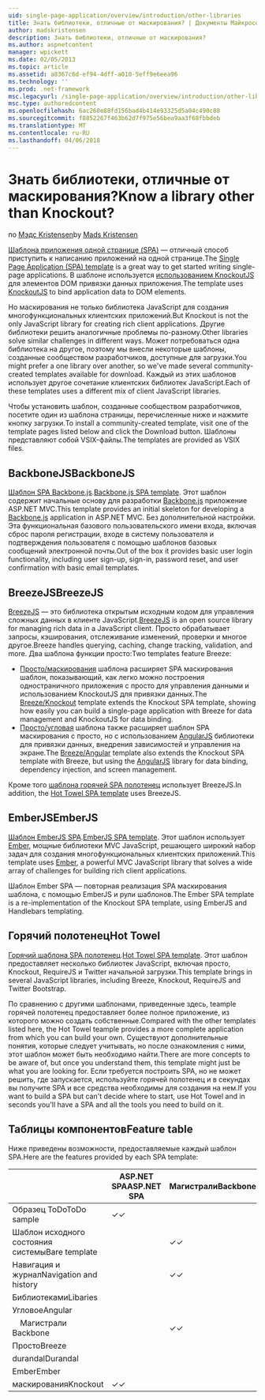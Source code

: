 ```yaml
---
uid: single-page-application/overview/introduction/other-libraries
title: Знать библиотеки, отличные от маскирования? | Документы Майкрософт
author: madskristensen
description: Знать библиотеки, отличные от маскирования?
ms.author: aspnetcontent
manager: wpickett
ms.date: 02/05/2013
ms.topic: article
ms.assetid: a8367c6d-ef94-4dff-a010-5eff9e6eea96
ms.technology: ''
ms.prod: .net-framework
msc.legacyurl: /single-page-application/overview/introduction/other-libraries
msc.type: authoredcontent
ms.openlocfilehash: 6ac260e88fd156bad4b414e93325d5a04c490c88
ms.sourcegitcommit: f8852267f463b62d7f975e56bea9aa3f68fbbdeb
ms.translationtype: MT
ms.contentlocale: ru-RU
ms.lasthandoff: 04/06/2018
---
```

<a name="know-a-library-other-than-knockout"></a><span data-ttu-id="a3ac1-104">Знать библиотеки, отличные от маскирования?</span><span class="sxs-lookup"><span data-stu-id="a3ac1-104">Know a library other than Knockout?</span></span>
====================
<span data-ttu-id="a3ac1-105">по [Мэдс Kristensen](https://github.com/madskristensen)</span><span class="sxs-lookup"><span data-stu-id="a3ac1-105">by [Mads Kristensen](https://github.com/madskristensen)</span></span>

<span data-ttu-id="a3ac1-106">[Шаблона приложения одной странице (SPA)](knockoutjs-template.md) — отличный способ приступить к написанию приложений на одной странице.</span><span class="sxs-lookup"><span data-stu-id="a3ac1-106">The [Single Page Application (SPA) template](knockoutjs-template.md) is a great way to get started writing single-page applications.</span></span> <span data-ttu-id="a3ac1-107">В шаблоне используется [использованием KnockoutJS](http://knockoutjs.com/) для элементов DOM привязки данных приложения.</span><span class="sxs-lookup"><span data-stu-id="a3ac1-107">The template uses [KnockoutJS](http://knockoutjs.com/) to bind application data to DOM elements.</span></span>

<span data-ttu-id="a3ac1-108">Но маскирования не только библиотека JavaScript для создания многофункциональных клиентских приложений.</span><span class="sxs-lookup"><span data-stu-id="a3ac1-108">But Knockout is not the only JavaScript library for creating rich client applications.</span></span> <span data-ttu-id="a3ac1-109">Другие библиотеки решить аналогичные проблемы по-разному.</span><span class="sxs-lookup"><span data-stu-id="a3ac1-109">Other libraries solve similar challenges in different ways.</span></span> <span data-ttu-id="a3ac1-110">Может потребоваться одна библиотека на другое, поэтому мы внесли некоторые шаблоны, созданные сообществом разработчиков, доступные для загрузки.</span><span class="sxs-lookup"><span data-stu-id="a3ac1-110">You might prefer a one library over another, so we've made several community-created templates available for download.</span></span> <span data-ttu-id="a3ac1-111">Каждый из этих шаблонов использует другое сочетание клиентских библиотек JavaScript.</span><span class="sxs-lookup"><span data-stu-id="a3ac1-111">Each of these templates uses a different mix of client JavaScript libraries.</span></span>

<span data-ttu-id="a3ac1-112">Чтобы установить шаблон, созданные сообществом разработчиков, посетите один из шаблона страницы, перечисленные ниже и нажмите кнопку загрузки.</span><span class="sxs-lookup"><span data-stu-id="a3ac1-112">To install a community-created template, visit one of the template pages listed below and click the Download button.</span></span> <span data-ttu-id="a3ac1-113">Шаблоны представляют собой VSIX-файлы.</span><span class="sxs-lookup"><span data-stu-id="a3ac1-113">The templates are provided as VSIX files.</span></span>

## <a name="backbonejs"></a><span data-ttu-id="a3ac1-114">BackboneJS</span><span class="sxs-lookup"><span data-stu-id="a3ac1-114">BackboneJS</span></span>

<span data-ttu-id="a3ac1-115">[Шаблон SPA Backbone.js](../templates/backbonejs-template.md).</span><span class="sxs-lookup"><span data-stu-id="a3ac1-115">[Backbone.js SPA template](../templates/backbonejs-template.md).</span></span> <span data-ttu-id="a3ac1-116">Этот шаблон содержит начальные основу для разработки [Backbone.js](http://backbonejs.org/) приложение ASP.NET MVC.</span><span class="sxs-lookup"><span data-stu-id="a3ac1-116">This template provides an initial skeleton for developing a [Backbone.js](http://backbonejs.org/) application in ASP.NET MVC.</span></span> <span data-ttu-id="a3ac1-117">Без дополнительной настройки. Эта функциональная базового пользовательского имени входа, включая сброс пароля регистрации, входе в систему пользователя и подтверждения пользователя с помощью шаблонов базовых сообщений электронной почты.</span><span class="sxs-lookup"><span data-stu-id="a3ac1-117">Out of the box it provides basic user login functionality, including user sign-up, sign-in, password reset, and user confirmation with basic email templates.</span></span>

## <a name="breezejs"></a><span data-ttu-id="a3ac1-118">BreezeJS</span><span class="sxs-lookup"><span data-stu-id="a3ac1-118">BreezeJS</span></span>

<span data-ttu-id="a3ac1-119">[BreezeJS](http://www.breezejs.com/?utm_source=ms-spa) — это библиотека открытым исходным кодом для управления сложных данных в клиенте JavaScript.</span><span class="sxs-lookup"><span data-stu-id="a3ac1-119">[BreezeJS](http://www.breezejs.com/?utm_source=ms-spa) is an open source library for managing rich data in a JavaScript client.</span></span> <span data-ttu-id="a3ac1-120">Просто обрабатывает запросы, кэширования, отслеживание изменений, проверки и многое другое.</span><span class="sxs-lookup"><span data-stu-id="a3ac1-120">Breeze handles querying, caching, change tracking, validation, and more.</span></span> <span data-ttu-id="a3ac1-121">Два шаблона функции просто:</span><span class="sxs-lookup"><span data-stu-id="a3ac1-121">Two templates feature Breeze:</span></span>

- <span data-ttu-id="a3ac1-122">[Просто/маскирования](../templates/breezeknockout-template.md) шаблона расширяет SPA маскирования шаблон, показывающий, как легко можно построения одностраничного приложения с просто для управления данными и использованием KnockoutJS для привязки данных.</span><span class="sxs-lookup"><span data-stu-id="a3ac1-122">The [Breeze/Knockout](../templates/breezeknockout-template.md) template extends the Knockout SPA template, showing how easily you can build a single-page application with Breeze for data management and KnockoutJS for data binding.</span></span>
- <span data-ttu-id="a3ac1-123">[Просто/угловая](../templates/breezeangular-template.md) шаблона также расширяет шаблон SPA маскирования с просто, но с использованием [AngularJS](http://angularjs.org) библиотеки для привязки данных, внедрения зависимостей и управления на экране.</span><span class="sxs-lookup"><span data-stu-id="a3ac1-123">The [Breeze/Angular](../templates/breezeangular-template.md) template also extends the Knockout SPA template with Breeze, but using the [AngularJS](http://angularjs.org) library for data binding, dependency injection, and screen management.</span></span>

<span data-ttu-id="a3ac1-124">Кроме того [шаблона горячей SPA полотенец](../templates/hottowel-template.md) использует BreezeJS.</span><span class="sxs-lookup"><span data-stu-id="a3ac1-124">In addition, the [Hot Towel SPA template](../templates/hottowel-template.md) uses BreezeJS.</span></span>

## <a name="emberjs"></a><span data-ttu-id="a3ac1-125">EmberJS</span><span class="sxs-lookup"><span data-stu-id="a3ac1-125">EmberJS</span></span>

<span data-ttu-id="a3ac1-126">[Шаблон EmberJS SPA](../templates/emberjs-template.md).</span><span class="sxs-lookup"><span data-stu-id="a3ac1-126">[EmberJS SPA template](../templates/emberjs-template.md).</span></span> <span data-ttu-id="a3ac1-127">Этот шаблон использует [Ember](http://emberjs.com/), мощные библиотеки MVC JavaScript, решающего широкий набор задач для создания многофункциональных клиентских приложений.</span><span class="sxs-lookup"><span data-stu-id="a3ac1-127">This template uses [Ember](http://emberjs.com/), a powerful MVC JavaScript library that solves a wide array of challenges for building rich client applications.</span></span>

<span data-ttu-id="a3ac1-128">Шаблон Ember SPA — повторная реализация SPA маскирования шаблона, с помощью EmberJS и рули шаблонов.</span><span class="sxs-lookup"><span data-stu-id="a3ac1-128">The Ember SPA template is a re-implementation of the Knockout SPA template, using EmberJS and Handlebars templating.</span></span>

## <a name="hot-towel"></a><span data-ttu-id="a3ac1-129">Горячий полотенец</span><span class="sxs-lookup"><span data-stu-id="a3ac1-129">Hot Towel</span></span>

<span data-ttu-id="a3ac1-130">[Горячий шаблона SPA полотенец](../templates/hottowel-template.md).</span><span class="sxs-lookup"><span data-stu-id="a3ac1-130">[Hot Towel SPA template](../templates/hottowel-template.md).</span></span> <span data-ttu-id="a3ac1-131">Этот шаблон предоставляет несколько библиотек JavaScript, включая просто, Knockout, RequireJS и Twitter начальной загрузки.</span><span class="sxs-lookup"><span data-stu-id="a3ac1-131">This template brings in several JavaScript libraries, including Breeze, Knockout, RequireJS and Twitter Bootstrap.</span></span>

<span data-ttu-id="a3ac1-132">По сравнению с другими шаблонами, приведенные здесь, teample горячей полотенец предоставляет более полное приложение, из которого можно создать собственные.</span><span class="sxs-lookup"><span data-stu-id="a3ac1-132">Compared with the other templates listed here, the Hot Towel teample provides a more complete application from which you can build your own.</span></span> <span data-ttu-id="a3ac1-133">Существуют дополнительные понятия, которые следует учитывать, но после ознакомления с ними, этот шаблон может быть необходимо найти.</span><span class="sxs-lookup"><span data-stu-id="a3ac1-133">There are more concepts to be aware of, but once you understand them, this template might just be what you are looking for.</span></span> <span data-ttu-id="a3ac1-134">Если требуется построить SPA, но не может решить, где запускается, используйте горячей полотенец и в секундах вы получите SPA и все средства необходимы для создания на нем.</span><span class="sxs-lookup"><span data-stu-id="a3ac1-134">If you want to build a SPA but can't decide where to start, use Hot Towel and in seconds you'll have a SPA and all the tools you need to build on it.</span></span>

## <a name="feature-table"></a><span data-ttu-id="a3ac1-135">Таблицы компонентов</span><span class="sxs-lookup"><span data-stu-id="a3ac1-135">Feature table</span></span>

<span data-ttu-id="a3ac1-136">Ниже приведены возможности, предоставляемые каждый шаблон SPA.</span><span class="sxs-lookup"><span data-stu-id="a3ac1-136">Here are the features provided by each SPA template:</span></span>


|                        | <span data-ttu-id="a3ac1-137">ASP.NET SPA</span><span class="sxs-lookup"><span data-stu-id="a3ac1-137">ASP.NET SPA</span></span> | <span data-ttu-id="a3ac1-138">Магистрали</span><span class="sxs-lookup"><span data-stu-id="a3ac1-138">Backbone</span></span> | <span data-ttu-id="a3ac1-139">Просто и углового</span><span class="sxs-lookup"><span data-stu-id="a3ac1-139">Breeze/Angular</span></span> | <span data-ttu-id="a3ac1-140">Просто и KO</span><span class="sxs-lookup"><span data-stu-id="a3ac1-140">Breeze/KO</span></span> |  <span data-ttu-id="a3ac1-141">Ember</span><span class="sxs-lookup"><span data-stu-id="a3ac1-141">Ember</span></span>   | <span data-ttu-id="a3ac1-142">Горячий полотенец</span><span class="sxs-lookup"><span data-stu-id="a3ac1-142">Hot Towel</span></span> |
|------------------------|-------------|----------|----------------|-----------|----------|-----------|
|      <span data-ttu-id="a3ac1-143">Образец ToDo</span><span class="sxs-lookup"><span data-stu-id="a3ac1-143">ToDo sample</span></span>       |  <span data-ttu-id="a3ac1-144">&#10003;</span><span class="sxs-lookup"><span data-stu-id="a3ac1-144">&#10003;</span></span>   |          |    <span data-ttu-id="a3ac1-145">&#10003;</span><span class="sxs-lookup"><span data-stu-id="a3ac1-145">&#10003;</span></span>    | <span data-ttu-id="a3ac1-146">&#10003;</span><span class="sxs-lookup"><span data-stu-id="a3ac1-146">&#10003;</span></span>  | <span data-ttu-id="a3ac1-147">&#10003;</span><span class="sxs-lookup"><span data-stu-id="a3ac1-147">&#10003;</span></span> |           |
|     <span data-ttu-id="a3ac1-148">Шаблон исходного состояния системы</span><span class="sxs-lookup"><span data-stu-id="a3ac1-148">Bare template</span></span>      |             | <span data-ttu-id="a3ac1-149">&#10003;</span><span class="sxs-lookup"><span data-stu-id="a3ac1-149">&#10003;</span></span> |                |           |          | <span data-ttu-id="a3ac1-150">&#10003;</span><span class="sxs-lookup"><span data-stu-id="a3ac1-150">&#10003;</span></span>  |
| <span data-ttu-id="a3ac1-151">Навигация и журнал</span><span class="sxs-lookup"><span data-stu-id="a3ac1-151">Navigation and history</span></span> |             | <span data-ttu-id="a3ac1-152">&#10003;</span><span class="sxs-lookup"><span data-stu-id="a3ac1-152">&#10003;</span></span> |    <span data-ttu-id="a3ac1-153">&#10003;</span><span class="sxs-lookup"><span data-stu-id="a3ac1-153">&#10003;</span></span>    |           | <span data-ttu-id="a3ac1-154">&#10003;</span><span class="sxs-lookup"><span data-stu-id="a3ac1-154">&#10003;</span></span> | <span data-ttu-id="a3ac1-155">&#10003;</span><span class="sxs-lookup"><span data-stu-id="a3ac1-155">&#10003;</span></span>  |
|        <span data-ttu-id="a3ac1-156">Библиотеками</span><span class="sxs-lookup"><span data-stu-id="a3ac1-156">Libaries</span></span>        |             |          |                |           |          |           |
|        <span data-ttu-id="a3ac1-157">Угловое</span><span class="sxs-lookup"><span data-stu-id="a3ac1-157">Angular</span></span>         |             |          |    <span data-ttu-id="a3ac1-158">&#10003;</span><span class="sxs-lookup"><span data-stu-id="a3ac1-158">&#10003;</span></span>    |           |          |           |
|    <span data-ttu-id="a3ac1-159">&#8195;Магистрали</span><span class="sxs-lookup"><span data-stu-id="a3ac1-159">&#8195;Backbone</span></span>     |             | <span data-ttu-id="a3ac1-160">&#10003;</span><span class="sxs-lookup"><span data-stu-id="a3ac1-160">&#10003;</span></span> |                |           |          |           |
|         <span data-ttu-id="a3ac1-161">Просто</span><span class="sxs-lookup"><span data-stu-id="a3ac1-161">Breeze</span></span>         |             |          |    <span data-ttu-id="a3ac1-162">&#10003;</span><span class="sxs-lookup"><span data-stu-id="a3ac1-162">&#10003;</span></span>    | <span data-ttu-id="a3ac1-163">&#10003;</span><span class="sxs-lookup"><span data-stu-id="a3ac1-163">&#10003;</span></span>  |          | <span data-ttu-id="a3ac1-164">&#10003;</span><span class="sxs-lookup"><span data-stu-id="a3ac1-164">&#10003;</span></span>  |
|        <span data-ttu-id="a3ac1-165">durandal</span><span class="sxs-lookup"><span data-stu-id="a3ac1-165">Durandal</span></span>        |             |          |                |           |          | <span data-ttu-id="a3ac1-166">&#10003;</span><span class="sxs-lookup"><span data-stu-id="a3ac1-166">&#10003;</span></span>  |
|         <span data-ttu-id="a3ac1-167">Ember</span><span class="sxs-lookup"><span data-stu-id="a3ac1-167">Ember</span></span>          |             |          |                |           | <span data-ttu-id="a3ac1-168">&#10003;</span><span class="sxs-lookup"><span data-stu-id="a3ac1-168">&#10003;</span></span> |           |
|        <span data-ttu-id="a3ac1-169">маскирования</span><span class="sxs-lookup"><span data-stu-id="a3ac1-169">Knockout</span></span>        |  <span data-ttu-id="a3ac1-170">&#10003;</span><span class="sxs-lookup"><span data-stu-id="a3ac1-170">&#10003;</span></span>   |          |                | <span data-ttu-id="a3ac1-171">&#10003;</span><span class="sxs-lookup"><span data-stu-id="a3ac1-171">&#10003;</span></span>  |          | <span data-ttu-id="a3ac1-172">&#10003;</span><span class="sxs-lookup"><span data-stu-id="a3ac1-172">&#10003;</span></span>  |

